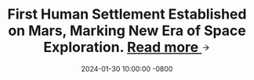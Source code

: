 ---
title: >-
    First Human Settlement Established on Mars, Marking New Era of Space Exploration.
    <a href="https://google.com" target="_blank" rel="noopener noreferrer" class="text-primary-700 font-weight-medium d-inline-flex align-items-center text-decoration-none transition-all duration-200 hover:text-primary-800" aria-label="Read more">
      Read more
      <svg class="ms-1 flex-shrink-0" width="18" height="18" viewBox="0 0 24 24" fill="none" stroke="currentColor" stroke-width="2" stroke-linecap="round" stroke-linejoin="round" aria-hidden="true">
        <line x1="5" y1="12" x2="19" y2="12"></line>
        <polyline points="12 5 19 12 12 19"></polyline>
      </svg>
    </a>

date: 2024-01-30 10:00:00 -0800
---